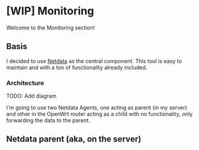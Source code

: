 # [WIP] Monitoring

Welcome to the Monitoring section!

## Basis

I decided to use [Netdata](https://github.com/netdata/netdata) as the central component.
This tool is easy to maintain and with a ton of functionality already included.

### Architecture

TODO: Add diagram

I'm going to use two Netdata Agents, one acting as parent (in my server) and other in the OpenWrt router acting as a child with no functionality, only forwarding the data to the parent.


## Netdata parent (aka, on the server)

